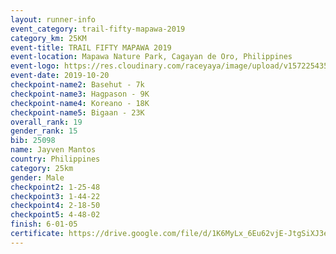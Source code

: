```yaml
---
layout: runner-info 
event_category: trail-fifty-mapawa-2019 
category_km: 25KM 
event-title: TRAIL FIFTY MAPAWA 2019  
event-location: Mapawa Nature Park, Cagayan de Oro, Philippines 
event-logo: https://res.cloudinary.com/raceyaya/image/upload/v1572254355/logo/trail-fifty-mapawa_fizjmb.jpg 
event-date: 2019-10-20 
checkpoint-name2: Basehut - 7k 
checkpoint-name3: Hagpason - 9K 
checkpoint-name4: Koreano - 18K 
checkpoint-name5: Bigaan - 23K 
overall_rank: 19
gender_rank: 15
bib: 25098
name: Jayven Mantos
country: Philippines
category: 25km
gender: Male
checkpoint2: 1-25-48
checkpoint3: 1-44-22
checkpoint4: 2-18-50
checkpoint5: 4-48-02
finish: 6-01-05
certificate: https://drive.google.com/file/d/1K6MyLx_6Eu62vjE-JtgSiXJ3enjUsxl1/view?usp=sharing
---
```

